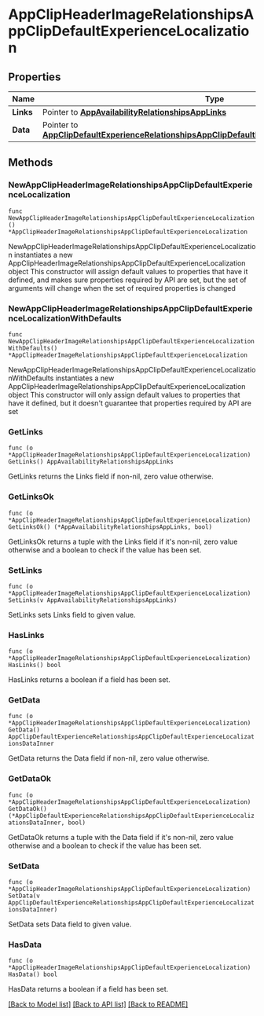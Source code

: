 # AppClipHeaderImageRelationshipsAppClipDefaultExperienceLocalization

## Properties

Name | Type | Description | Notes
------------ | ------------- | ------------- | -------------
**Links** | Pointer to [**AppAvailabilityRelationshipsAppLinks**](AppAvailabilityRelationshipsAppLinks.md) |  | [optional] 
**Data** | Pointer to [**AppClipDefaultExperienceRelationshipsAppClipDefaultExperienceLocalizationsDataInner**](AppClipDefaultExperienceRelationshipsAppClipDefaultExperienceLocalizationsDataInner.md) |  | [optional] 

## Methods

### NewAppClipHeaderImageRelationshipsAppClipDefaultExperienceLocalization

`func NewAppClipHeaderImageRelationshipsAppClipDefaultExperienceLocalization() *AppClipHeaderImageRelationshipsAppClipDefaultExperienceLocalization`

NewAppClipHeaderImageRelationshipsAppClipDefaultExperienceLocalization instantiates a new AppClipHeaderImageRelationshipsAppClipDefaultExperienceLocalization object
This constructor will assign default values to properties that have it defined,
and makes sure properties required by API are set, but the set of arguments
will change when the set of required properties is changed

### NewAppClipHeaderImageRelationshipsAppClipDefaultExperienceLocalizationWithDefaults

`func NewAppClipHeaderImageRelationshipsAppClipDefaultExperienceLocalizationWithDefaults() *AppClipHeaderImageRelationshipsAppClipDefaultExperienceLocalization`

NewAppClipHeaderImageRelationshipsAppClipDefaultExperienceLocalizationWithDefaults instantiates a new AppClipHeaderImageRelationshipsAppClipDefaultExperienceLocalization object
This constructor will only assign default values to properties that have it defined,
but it doesn't guarantee that properties required by API are set

### GetLinks

`func (o *AppClipHeaderImageRelationshipsAppClipDefaultExperienceLocalization) GetLinks() AppAvailabilityRelationshipsAppLinks`

GetLinks returns the Links field if non-nil, zero value otherwise.

### GetLinksOk

`func (o *AppClipHeaderImageRelationshipsAppClipDefaultExperienceLocalization) GetLinksOk() (*AppAvailabilityRelationshipsAppLinks, bool)`

GetLinksOk returns a tuple with the Links field if it's non-nil, zero value otherwise
and a boolean to check if the value has been set.

### SetLinks

`func (o *AppClipHeaderImageRelationshipsAppClipDefaultExperienceLocalization) SetLinks(v AppAvailabilityRelationshipsAppLinks)`

SetLinks sets Links field to given value.

### HasLinks

`func (o *AppClipHeaderImageRelationshipsAppClipDefaultExperienceLocalization) HasLinks() bool`

HasLinks returns a boolean if a field has been set.

### GetData

`func (o *AppClipHeaderImageRelationshipsAppClipDefaultExperienceLocalization) GetData() AppClipDefaultExperienceRelationshipsAppClipDefaultExperienceLocalizationsDataInner`

GetData returns the Data field if non-nil, zero value otherwise.

### GetDataOk

`func (o *AppClipHeaderImageRelationshipsAppClipDefaultExperienceLocalization) GetDataOk() (*AppClipDefaultExperienceRelationshipsAppClipDefaultExperienceLocalizationsDataInner, bool)`

GetDataOk returns a tuple with the Data field if it's non-nil, zero value otherwise
and a boolean to check if the value has been set.

### SetData

`func (o *AppClipHeaderImageRelationshipsAppClipDefaultExperienceLocalization) SetData(v AppClipDefaultExperienceRelationshipsAppClipDefaultExperienceLocalizationsDataInner)`

SetData sets Data field to given value.

### HasData

`func (o *AppClipHeaderImageRelationshipsAppClipDefaultExperienceLocalization) HasData() bool`

HasData returns a boolean if a field has been set.


[[Back to Model list]](../README.md#documentation-for-models) [[Back to API list]](../README.md#documentation-for-api-endpoints) [[Back to README]](../README.md)


